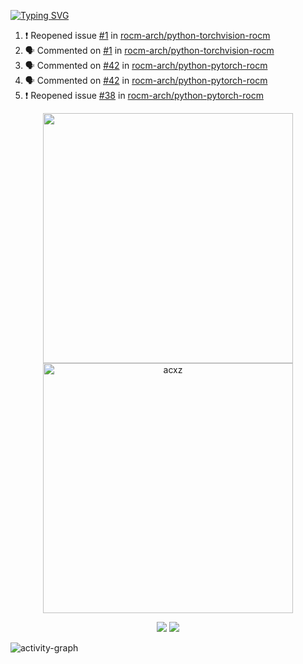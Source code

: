 [![Typing SVG](https://readme-typing-svg.herokuapp.com?size=16&color=AFFFA3&multiline=true&height=75&lines=contributing+to+robotics%2Faerospace%2Fml%2Fgpu+software;packaging+it+for+archlinux;ricer)](https://git.io/typing-svg)

<!--START_SECTION:activity-->
1. ❗️ Reopened issue [#1](https://github.com/rocm-arch/python-torchvision-rocm/issues/1) in [rocm-arch/python-torchvision-rocm](https://github.com/rocm-arch/python-torchvision-rocm)
2. 🗣 Commented on [#1](https://github.com/rocm-arch/python-torchvision-rocm/issues/1) in [rocm-arch/python-torchvision-rocm](https://github.com/rocm-arch/python-torchvision-rocm)
3. 🗣 Commented on [#42](https://github.com/rocm-arch/python-pytorch-rocm/issues/42) in [rocm-arch/python-pytorch-rocm](https://github.com/rocm-arch/python-pytorch-rocm)
4. 🗣 Commented on [#42](https://github.com/rocm-arch/python-pytorch-rocm/issues/42) in [rocm-arch/python-pytorch-rocm](https://github.com/rocm-arch/python-pytorch-rocm)
5. ❗️ Reopened issue [#38](https://github.com/rocm-arch/python-pytorch-rocm/issues/38) in [rocm-arch/python-pytorch-rocm](https://github.com/rocm-arch/python-pytorch-rocm)
<!--END_SECTION:activity-->

<p align="center">
  <img width="400em" src=https://github-readme-stats.vercel.app/api?username=acxz&include_all_commits=true&show_icons=true />
  <img width="400em" src="https://github-readme-streak-stats.herokuapp.com/?user=acxz&" alt="acxz" />
</p>

<p align="center">
  <img src=https://github-readme-stats.vercel.app/api/top-langs/?username=acxz&layout=compact />
  <img src=https://github-profile-trophy.vercel.app/?username=acxz&row=2&column=4 />
</p>

![activity-graph](https://activity-graph.herokuapp.com/graph?username=acxz&theme=aqua)

